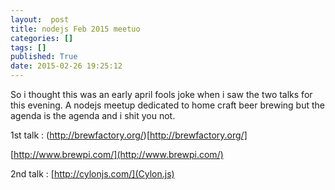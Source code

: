 ```yaml
---
layout:  post
title: nodejs Feb 2015 meetuo
categories: []
tags: []
published: True
date: 2015-02-26 19:25:12
---
```


So i thought this was an early april fools joke when i saw the two talks for this evening. A nodejs meetup dedicated to home craft beer brewing but the agenda is the agenda and i shit you not.

1st talk : (http://brewfactory.org/)[http://brewfactory.org/]

[http://www.brewpi.com/](http://www.brewpi.com/)

2nd talk :  [http://cylonjs.com/](Cylon.js)
